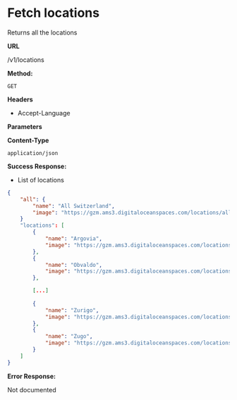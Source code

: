# Fetch locations

Returns all the locations

**URL**

  /v1/locations

**Method:**
  
  `GET`

**Headers**

- Accept-Language

**Parameters**

**Content-Type**

  `application/json`

**Success Response:**
  
- List of locations

```json
{
    "all": {
        "name": "All Switzerland",
        "image": "https://gzm.ams3.digitaloceanspaces.com/locations/all.png"
    }
    "locations": [
        {
            "name": "Argovia",
            "image": "https://gzm.ams3.digitaloceanspaces.com/locations/aargau.png"
        },
        {
            "name": "Obvaldo",
            "image": "https://gzm.ams3.digitaloceanspaces.com/locations/obwalden.png"
        },

        [...]
        
        {
            "name": "Zurigo",
            "image": "https://gzm.ams3.digitaloceanspaces.com/locations/zuerich.png"
        },
        {
            "name": "Zugo",
            "image": "https://gzm.ams3.digitaloceanspaces.com/locations/zug.png"
        }
    ]
}
```
 
**Error Response:**

Not documented
